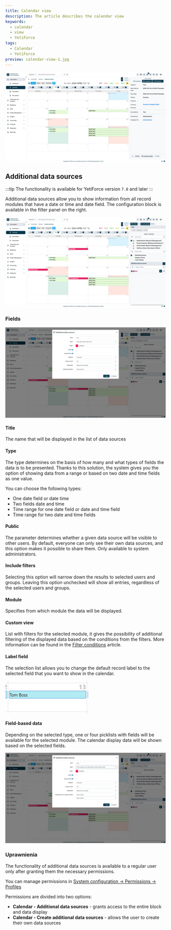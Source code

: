 ```yaml
---
title: Calendar view
description: The article describes the calendar view
keywords:
  - calendar
  - view
  - YetiForce
tags:
  - Calendar
  - YetiForce
preview: calendar-view-1.jpg
---
```


![calendar-view-1](calendar-view-1.jpg)

## Additional data sources

:::tip The functionality is available for YetiForce version `7.0` and later
:::

Additional data sources allow you to show information from all record modules that have a date or time and date field. The configuration block is available in the filter panel on the right.

![calendar-view-additional-data-sources-0.jpg](calendar-view-additional-data-sources-0.jpg)

### Fields

![calendar-view-additional-data-sources-1.jpg](calendar-view-additional-data-sources-1.jpg)

#### Title

The name that will be displayed in the list of data sources

#### Type

The type determines on the basis of how many and what types of fields the data is to be presented. Thanks to this solution, the system gives you the option of showing data from a range or based on two date and time fields as one value.

You can choose the following types:

- One date field or date time
- Two fields date and time
- Time range for one date field or date and time field
- Time range for two date and time fields

#### Public

The parameter determines whether a given data source will be visible to other users. By default, everyone can only see their own data sources, and this option makes it possible to share them. Only available to system administrators.

#### Include filters

Selecting this option will narrow down the results to selected users and groups. Leaving this option unchecked will show all entries, regardless of the selected users and groups.

#### Module

Specifies from which module the data will be displayed.

#### Custom view

List with filters for the selected module, it gives the possibility of additional filtering of the displayed data based on the conditions from the filters. More information can be found in the [Filter conditions](/user-guides/interface-guide/list-view/filter#conditions) article.

#### Label field

The selection list allows you to change the default record label to the selected field that you want to show in the calendar.

![calendar-view-field-label.jpg](calendar-view-field-label.jpg)

#### Field-based data

Depending on the selected type, one or four picklists with fields will be available for the selected module. The calendar display data will be shown based on the selected fields.

![calendar-view-additional-data-sources-2.jpg](calendar-view-additional-data-sources-2.jpg)

### Uprawnienia

The functionality of additional data sources is available to a regular user only after granting them the necessary permissions.

You can manage permissions in [System configuration → Permissions → Profiles](/administrator-guides/permissions/profiles/)

Permissions are divided into two options:

- **Calendar - Additional data sources** - grants access to the entire block and data display
- **Calendar - Create additional data sources** - allows the user to create their own data sources
